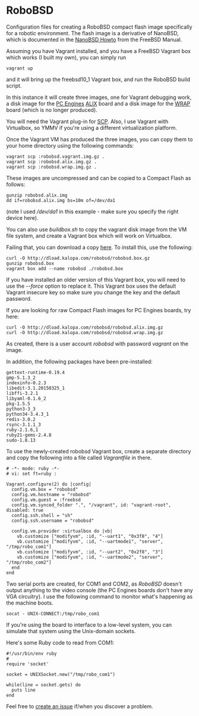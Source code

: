 # RoboBSD
Configuration files for creating a RoboBSD compact flash image
specifically for a robotic environment.
The flash image is a derivative of NanoBSD,
which is documented in the
[NanoBSD Howto](https://www.freebsd.org/doc/en/articles/nanobsd/howto.html)
from the FreeBSD Manual.

Assuming you have Vagrant installed, and you have a FreeBSD Vagrant box
which works (I built my own), you can simply run

    vagrant up

and it will bring up the freebsd10\_1 Vagrant box, and run the RoboBSD build script.

In this instance it will create three images, one for Vagrant debugging work,
a disk image for the
[PC Engines](http://pcengines.ch/)
[ALIX](http://pcengines.ch/alix.htm) board and a disk image for the
[WRAP](http://pcengines.ch/wrap.htm) board (which is no longer produced).

You will need the Vagrant plug-in for
[SCP](https://github.com/invernizzi/vagrant-scp).
Also, I use Vagrant with Virtualbox, so YMMV if you're using
a different virtualization platform.

Once the Vagrant VM has produced the three images,
you can copy them to your home directory using the following commands:

	vagrant scp :robobsd.vagrant.img.gz .
	vagrant scp :robobsd.alix.img.gz .
	vagrant scp :robobsd.wrap.img.gz .

These images are uncompressed and can be copied to a Compact Flash as follows:

	gunzip robobsd.alix.img
	dd if=robobsd.alix.img bs=10m of=/dev/da1

(note I used */dev/da1* in this example - make sure you specify the right device here).

You can also use _buildbox.sh_ to copy the vagrant disk image from the VM file system,
and create a Vagrant box which will work on Virtualbox.

Failing that, you can download a copy
[here](http://dload.kalopa.com/robobsd/robobsd.box.gz).
To install this, use the following:

	curl -O http://dload.kalopa.com/robobsd/robobsd.box.gz
	gunzip robobsd.box
	vagrant box add --name robobsd ./robobsd.box

If you have installed an older version of this Vagrant box,
you will need to use the _--force_ option to replace it.
This Vagrant box uses the default Vagrant insecure key so make sure you change the key and
the default password.

If you are looking for raw Compact Flash images for PC Engines boards, try here:

	curl -O http://dload.kalopa.com/robobsd/robobsd.alix.img.gz
	curl -O http://dload.kalopa.com/robobsd/robobsd.wrap.img.gz

As created, there is a user account _robobsd_ with password _vagrant_ on the image.

In addition, the following packages have been pre-installed:

	gettext-runtime-0.19.4
	gmp-5.1.3_2
	indexinfo-0.2.3
	libedit-3.1.20150325_1
	libffi-3.2.1
	libyaml-0.1.6_2
	pkg-1.5.5
	python3-3_3
	python34-3.4.3_1
	redis-3.0.2
	rsync-3.1.1_3
	ruby-2.1.6,1
	ruby21-gems-2.4.8
	sudo-1.8.13

To use the newly-created robobsd Vagrant box, create a separate directory and copy the
following into a file called _Vagrantfile_ in there.

	# -*- mode: ruby -*-
	# vi: set ft=ruby :

	Vagrant.configure(2) do |config|
	  config.vm.box = "robobsd"
	  config.vm.hostname = "robobsd"
	  config.vm.guest = :freebsd
	  config.vm.synced_folder ".", "/vagrant", id: "vagrant-root", disabled: true
	  config.ssh.shell = "sh"
	  config.ssh.username = "robobsd"

	  config.vm.provider :virtualbox do |vb|
	    vb.customize ["modifyvm", :id, "--uart1", "0x3f8", "4"]
	    vb.customize ["modifyvm", :id, "--uartmode1", "server", "/tmp/robo_com1"]
	    vb.customize ["modifyvm", :id, "--uart2", "0x2f8", "3"]
	    vb.customize ["modifyvm", :id, "--uartmode2", "server", "/tmp/robo_com2"]
	  end
	end

Two serial ports are created, for COM1 and COM2, as *RoboBSD* doesn't output anything to
the video console (the PC Engines boards don't have any VGA circuitry).
I use the following command to monitor what's happening as the machine boots.

	socat - UNIX-CONNECT:/tmp/robo_com1 

If you're using the board to interface to a low-level system, you can simulate that
system using the Unix-domain sockets.

Here's some Ruby code to read from COM1:

	#!/usr/bin/env ruby
	#
	require 'socket'

	socket = UNIXSocket.new("/tmp/robo_com1")

	while(line = socket.gets) do
	  puts line
	end

Feel free to
[create an issue](https://github.com/kalopa/robobsd/issues/new)
if/when you discover a problem.
